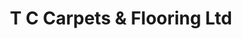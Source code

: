 ---
title: "T C Carpets & Flooring Ltd"
url: /dorking/t-c-carpets-and-flooring-ltd/
shop: carpet
---